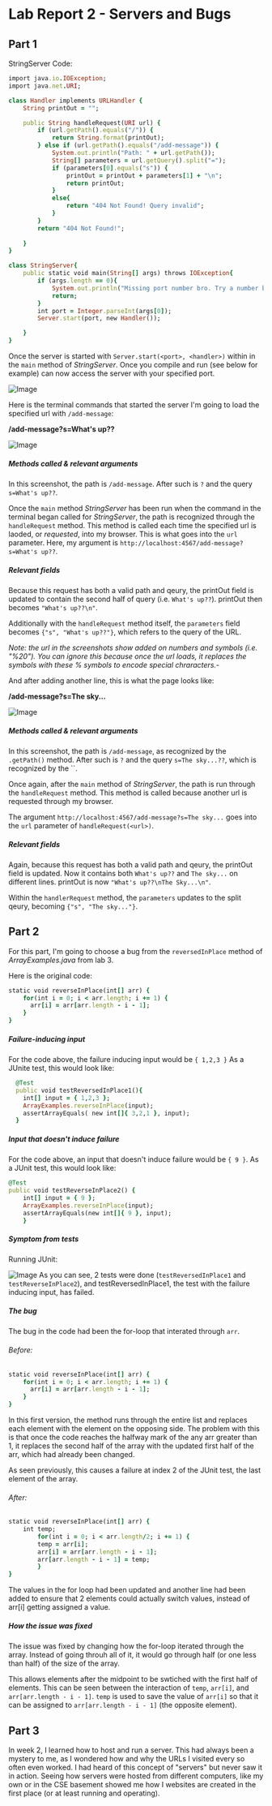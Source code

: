 # Lab Report 2 - Servers and Bugs

## Part 1 
StringServer Code:

```ruby
import java.io.IOException;
import java.net.URI;

class Handler implements URLHandler {
    String printOut = "";

    public String handleRequest(URI url) {
        if (url.getPath().equals("/")) {
            return String.format(printOut);
        } else if (url.getPath().equals("/add-message")) {
            System.out.println("Path: " + url.getPath());
            String[] parameters = url.getQuery().split("=");
            if (parameters[0].equals("s")) {
                printOut = printOut + parameters[1] + "\n";
                return printOut;
            }
            else{
                return "404 Not Found! Query invalid";
            }
        }
        return "404 Not Found!";
        
    }
}

class StringServer{
    public static void main(String[] args) throws IOException{
        if (args.length == 0){
            System.out.println("Missing port number bro. Try a number between 1024 and 49151");
            return;
        }
        int port = Integer.parseInt(args[0]);
        Server.start(port, new Handler());

    }
}
```



Once the server is started with `Server.start(<port>, <handler>)` within in the `main` method of *StringServer*. Once you compile and run (see below for example) can now access the server with your specified port.

![Image](pics/serverStarted.png)

Here is the terminal commands that started the server I'm going to load the specified url with `/add-message`:

**/add-message?s=What's up??**

![Image](pics/whatsup.png)

##### Methods called & relevant arguments
In this screenshot, the path is `/add-message`. After such is `?` and the query `s=What's up??`. 

Once the `main` method *StringServer* has been run when the command in the terminal began called for *StringServer*, the path is recognized through the `handleRequest` method. This method is called each time the specified url is laoded, or *requested*, into my browser. This is what goes into the `url` parameter. Here, my argument is `http://localhost:4567/add-message?s=What's up??`.

##### Relevant fields
Because this request has both a valid path and qeury, the printOut field is updated to contain the second half of query (i.e. `What's up??`). printOut then becomes `"What's up??\n"`.

Additionally with the `handleRequest` method itself, the `parameters` field becomes `{"s", "What's up??"}`, which refers to the query of the URL.


*Note: the url in the screenshots show added on numbers and symbols (i.e. "%20"). You can ignore this because once the url loads, it replaces the symbols with these % symbols to encode special chraracters.*-





And after adding another line, this is what the page looks like:

**/add-message?s=The sky...**

![Image](pics/theSky.png)

##### Methods called & relevant arguments
In this screenshot, the path is `/add-message`, as recognized by the `.getPath()` method. After such is `?` and the query `s=The sky...??`, which is recognized by the ``.

Once again, after the `main` method of *StringServer*, the path is run through the `handleRequest` method. This method is called because another url is requested through my browser. 

The argument `http://localhost:4567/add-message?s=The sky...` goes into the `url` parameter of `handleRequest(<url>)`. 
##### Relevant fields
Again, because this request has both a valid path and qeury, the printOut field is updated. Now it contains both `What's up??` and `The sky...` on different lines. printOut is now `"What's up??\nThe Sky...\n"`.

Within the `handlerRequest` method, the `parameters` updates to the split qeury, becoming `{"s", "The sky..."}`.

## Part 2
For this part, I'm going to choose a bug from the `reversedInPlace` method of *ArrayExamples.java* from lab 3.

Here is the original code:
```ruby
static void reverseInPlace(int[] arr) {
    for(int i = 0; i < arr.length; i += 1) {
      arr[i] = arr[arr.length - i - 1];
    }
}
```

##### Failure-inducing input
For the code above, the failure inducing input would be `{ 1,2,3 }`
As a JUnite test, this would look like:
```ruby
  @Test
  public void testReversedInPlace1(){
    int[] input = { 1,2,3 };
    ArrayExamples.reverseInPlace(input);
    assertArrayEquals( new int[]{ 3,2,1 }, input);
  }
  ```
##### Input that doesn't induce failure
For the code above, an input that doesn't induce failure would be `{ 9 }`.
As a JUnit test, this would look like:
```ruby
@Test
public void testReverseInPlace2() {
    int[] input = { 9 };
    ArrayExamples.reverseInPlace(input);
    assertArrayEquals(new int[]{ 9 }, input);
	}
```
##### Symptom from tests
Running JUnit:

![Image](pics/testRIP.png)
As you can see, 2 tests were done (`testReversedInPlace1` and `testReverseInPlace2`), and testReversedInPlace1, the test with the failure inducing input, has failed.  


##### The bug
The bug in the code had been the for-loop that interated through `arr`. 
###### Before:
```ruby
static void reverseInPlace(int[] arr) {
    for(int i = 0; i < arr.length; i += 1) {
      arr[i] = arr[arr.length - i - 1];
    }
}
```
In this first version, the method runs through the entire list and replaces each element with the element on the opposing side. The problem with this is that once the code reaches the halfway mark of the any arr greater than 1, it replaces the second half of the array with the updated first half of the arr, which had already been changed. 

As seen previously, this causes a failure at index 2 of the JUnit test, the last element of the array.
###### After:
```ruby
static void reverseInPlace(int[] arr) {
    int temp;
        for(int i = 0; i < arr.length/2; i += 1) {
        temp = arr[i];
        arr[i] = arr[arr.length - i - 1];
        arr[arr.length - i - 1] = temp;
        } 
}
```
The values in the for loop had been updated and another line had been added to ensure that 2 elements could actually switch values, instead of arr[i] getting assigned a value. 
##### How the issue was fixed
The issue was fixed by changing how the for-loop iterated through the array. Instead of going throuh all of it, it would go through half (or one less than half) of the size of the array. 

This allows elements after the midpoint to be swtiched with the first half of elements. This can be seen between the interaction of  `temp`, `arr[i]`, and `arr[arr.length - i - 1]`. `temp` is used to save the value of `arr[i]` so that it can be assigned to `arr[arr.length - i - 1]` (the opposite element).



## Part 3
In week 2, I learned how to host and run a server. This had always been a mystery to me, as I wondered how and why the URLs I visited every so often even worked. I had heard of this concept of "servers" but never saw it in action. Seeing how servers were hosted from different computers, like my own or in the CSE basement showed me how I websites are created in the first place (or at least running and operating).